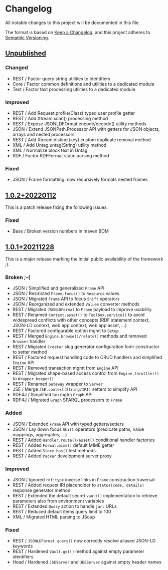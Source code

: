 # Changelog

All notable changes to this project will be documented in this file.

The format is based on [Keep a Changelog](https://keepachangelog.com/en/1.0.0/),
and this project adheres to [Semantic Versioning](https://semver.org/spec/v2.0.0.html).


## [Unpublished](https://github.com/metreeca/java/compare/v1.0.2...HEAD)

### Changed

- REST / Factor query string utilities to Identifiers
- Core / Factor common definitions and utilities to a dedicated module
- Text / Factor text processing utilities to a dedicated module

### Improved

- REST / Add Request.profile(Class) typed user profile getter
- REST / Add Xtream.scan() processing method
- REST / Expose JSONLDFOrmat.encode/decode() utility methods
- JSON / Extend JSONPath.Processor API with getters for JSON objects, arrays and nested processors
- REST / Add Xtream.distinct(key) custom duplicate removal method
- XML / Add Untag.untag(String) utility method
- XML / Normalize block text in Untag
- RDF / Factor RDFFormat static parsing method

### Fixed

- JSON / Frame formatting: now recursively formats nested frames


## [1.0.2+20220112](https://github.com/metreeca/java/compare/v1.0.1...v1.0.2)

This is a patch release fixing the following issues.

### Fixed

- Base / Broken version numbers in maven BOM

## [1.0.1+20211228](https://github.com/metreeca/java/compare/v1.0.1...v0.55.0)

This is a major release marking the initial public availability of the framework ;).

### Broken ;-(

- JSON / Simplified and generalized `Frame` API
- JSON / Restricted `Frame.focus()` to `Resource` values
- JSON / Migrated `Frame` API to focus `Shift` operators
- JSON / Reorganized and extended `Values` converter methods
- REST / Migrated `JSONLDFormat` to `Frame` payload to improve usability
- REST / Renamed `Context.asset()` to `Toolbox.service()` to avoid widespread conflicts with other concepts (RDF
  statement context, JSON-LD context, web app context, web app asset, …)
- REST / Factored configurable option mgmt to `Setup`
- REST / Merged `Engine.browse()/relate()` methods and removed `Browser` handler
- REST / Migrated `Creator` slug generator configuration fomr constructor to setter method
- REST / Factored request handling code to CRUD handlers and simplified `Engine` API
- REST / Removed transaction mgmt from `Engine` API
- REST / Migrated shape-based access control from `Engine.throttler()` to `Wrapper.keeper()`
- REST / Renamed `Gateway` wrapper to `Server`
- JSE / Merge `JSE.context(String/IRI)` setters to simplify API
- RDF4J / Simplified txn mgtm `Graph` API
- RDF4J / Migrated `Graph` SPARQL processors to `Frame`

### Added

- JSON / Extended `Frame` API with typed getters/setters
- JSON / Lay down focus `Shift` operators (predicate paths, value mappings, aggregates, …)
- REST / Added `Handler.route()/asset()` conditional handler factories
- REST / Added `Format.mime()` default MIME getter
- REST / Added `Store.has()` test methods
- REST / Added `Packer` development server proxy

### Improved

- JSON / Ignored `rdf:type` inverse links in `Frame` construction traversal
- REST / Added request IRI placeholder to `status(code, details)` response generator method
- REST / Extended the default secret `vault()` implementation to retrieve parameters also from environment variables
- REST / Extended `Query` action to handle `jar:` URLs
- REST / Reduced default items query limit to 100
- XML / Migrated HTML parsing to JSoup

### Fixed

- REST / `JSONLDFormat.query()` now correctly resolve aliased JSON-LD keywords
- REST / Hardened `Vault.get()` method against empty parameter identifiers
- Head / Hardened `JSEServer` and `JEEServer` against empty header names